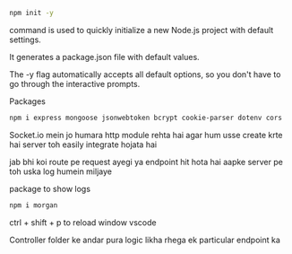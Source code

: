 ```bash
npm init -y
```
command is used to quickly initialize a new Node.js project with default settings.

It generates a package.json file with default values.

The -y flag automatically accepts all default options, so you don't have to go through the interactive prompts.



Packages
```bash
npm i express mongoose jsonwebtoken bcrypt cookie-parser dotenv cors
```

Socket.io mein jo humara http module rehta hai agar hum usse create krte hai server toh easily integrate hojata hai

jab bhi koi route pe request ayegi ya endpoint hit hota hai aapke server pe toh uska log humein miljaye

package to show logs
```bash
npm i morgan
```

ctrl + shift + p to reload window vscode

Controller folder ke andar pura logic likha rhega ek particular endpoint ka
